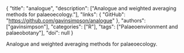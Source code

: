 {
  "title": "analogue",
  "description": ["Analogue and weighted averaging methods for palaeoecology."],
  "links": {
    "GitHub": "https://github.com/gavinsimpson/analogue"
  },
  "authors": ["gavinsimpson"],
  "categories": ["R"],
  "tags": ["Palaeoenvironment and palaeobotany"],
  "doi": null
}

<!-- Generated by csv2md.R – do not edit by hand -->

Analogue and weighted averaging methods for palaeoecology.